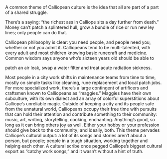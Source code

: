 A common theme of Calliopean culture is the idea that all are part of a part of a shared struggle. 

There’s a saying: “the richest ass in Calliope sits a day further from death.” Money can’t patch a splintered hull, grow a bundle of rice or run new ley lines; only people can do that. 

Calliopean philosophy is clear: you need people, and people need you, whether or not you admit it. Calliopeans tend to be multi-talented, with every adult and most children knowing basic runecraft and medicine. Common wisdom says anyone who’s sixteen years old should be able to 

patch an air leak, swap a water filter and treat acute radiation sickness. 

Most people in a city work shifts in maintenance teams from time to time, mostly on simple tasks like cleaning, rune replacement and local patch jobs. For more specialized work, there’s a large contingent of artificers and craftsmen known to Calliopeans as “maggies.” Maggies have their own subculture, with its own dialect and an array of colorful superstitions about Calliope’s unreliable magic. Outside of keeping a city and its people safe from the unnatural world, Calliopeans occupy their free time with pursuits that can hold their attention and contribute something to their community: music, art, writing, storytelling, cooking, enchanting. Anything’s good, so long as it can bring others joy as well. Either your hobby or your profession should give back to the community; and ideally, both. This theme pervades Calliope’s cultural output: a lot of its songs and stories aren’t about a person, but people; people in a tough situation, working together and helping each other. A cultural scribe once pegged Calliope’s biggest cultural export as “catchy work songs,” and it wasn’t without a hint of truth.